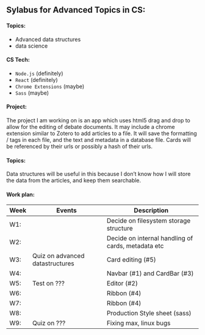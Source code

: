 [//]: # (Written in markdown)
## Sylabus for Advanced Topics in CS:
#### Topics:
* Advanced data structures
* data science

#### CS Tech:
* `Node.js` (definitely)
* `React` (definitely)
* `Chrome Extensions` (maybe)
* `Sass` (maybe)

#### Project:
The project I am working on is an app which uses html5 drag and drop to allow for the editing of debate documents.
It may include a chrome extension similar to Zotero to add articles to a file.
It will save the formatting / tags in each file, and the text and metadata in a database file.
Cards will be referenced by their urls or possibly a hash of their urls.

#### Topics:
Data structures will be useful in this because I don’t know how I will store the data from the articles, and keep them searchable.

#### Work plan:

| Week |             Events              |                    Description                    |
| ---  | ------------------------------- | --------------------------------------------------|
| W1:  |                                 | Decide on filesystem storage structure            |
| W2:  |                                 | Decide on internal handling of cards, metadata etc|
| W3:  | Quiz on advanced datastructures | Card editing  (#5)                                |
| W4:  |                                 | Navbar (#1) and CardBar (#3)                      |
| W5:  | Test on ???                     | Editor (#2)                                       |  
| W6:  |                                 | Ribbon (#4)                                       |
| W7:  |                                 | Ribbon (#4)                                       |
| W8:  |                                 | Production Style sheet (sass)                     |
| W9:  | Quiz on ???                     | Fixing max, linux bugs                            |
